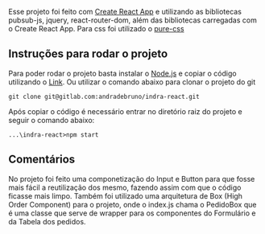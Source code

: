 Esse projeto foi feito com [Create React App](https://github.com/facebookincubator/create-react-app) e utilizando as bibliotecas pubsub-js, jquery, react-router-dom, além das bibliotecas carregadas com o Create React App. Para css foi utilizado o [pure-css](https://purecss.io/)<br> 

## Instruções para rodar o projeto

Para poder rodar o projeto basta instalar o [Node.js](https://nodejs.org/en/) e copiar o código utilizando o [Link](https://gitlab.com/andradebruno/indra-react/repository/master/archive.zip). Ou utilizar o comando abaixo para clonar o projeto do git

```
git clone git@gitlab.com:andradebruno/indra-react.git
```

Após copiar o código é necessário entrar no diretório raiz do projeto e seguir o comando abaixo:

```
...\indra-react>npm start
```

## Comentários

No projeto foi feito uma componetização do Input e Button para que fosse mais fácil a reutilização dos mesmo, fazendo assim com que o código ficasse mais limpo.
Também foi utilizado uma arquitetura de Box (High Order Component) para o projeto, onde o index.js chama o PedidoBox que é uma classe que serve de wrapper para os componentes do Formulário e da Tabela dos pedidos.

